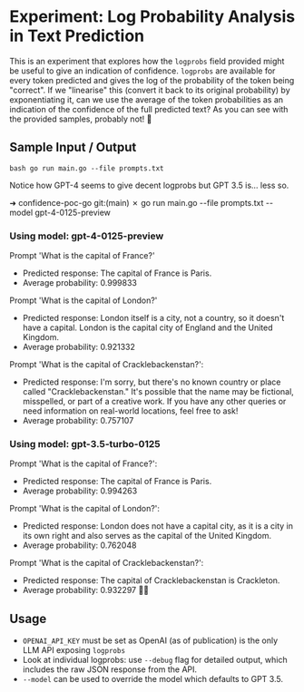 # Experiment: Log Probability Analysis in Text Prediction

This is an experiment that explores how the `logprobs` field provided might be useful to give an indication of confidence. `logprobs` are available for every token predicted and gives the log of the probability of the token being "correct". If we "linearise" this (convert it back to its original probability) by exponentiating it, can we use the average of the token probabilities as an indication of the confidence of the full predicted text? As you can see with the provided samples, probably not! 🤣

## Sample Input / Output

`bash go run main.go --file prompts.txt`

Notice how GPT-4 seems to give decent logprobs but GPT 3.5 is… less so. 

➜  confidence-poc-go git:(main) ✗ go run main.go --file prompts.txt --model gpt-4-0125-preview

### Using model: gpt-4-0125-preview
Prompt 'What is the capital of France?' 
* Predicted response: The capital of France is Paris.
* Average probability: 0.999833

Prompt 'What is the capital of London?'
* Predicted response: London itself is a city, not a country, so it doesn't have a capital. London is the capital city of England and the United Kingdom.
* Average probability: 0.921332

Prompt 'What is the capital of Cracklebackenstan?': 
* Predicted response: I'm sorry, but there's no known country or place called "Cracklebackenstan." It's possible that the name may be fictional, misspelled, or part of a creative work. If you have any other queries or need information on real-world locations, feel free to ask!
* Average probability: 0.757107


### Using model: gpt-3.5-turbo-0125
Prompt 'What is the capital of France?': 
* Predicted response: The capital of France is Paris.
* Average probability: 0.994263

Prompt 'What is the capital of London?': 
* Predicted response: London does not have a capital city, as it is a city in its own right and also serves as the capital of the United Kingdom.
* Average probability: 0.762048

Prompt 'What is the capital of Cracklebackenstan?': 
* Predicted response: The capital of Cracklebackenstan is Crackleton.
* Average probability: 0.932297
🤦‍♂️




## Usage

-  `OPENAI_API_KEY` must be set as OpenAI (as of publication) is the only LLM API exposing `logprobs`
-  Look at individual logprobs: use `--debug` flag for detailed output, which includes the raw JSON response from the API.
-  `--model` can be used to override the model which defaults to GPT 3.5. 




